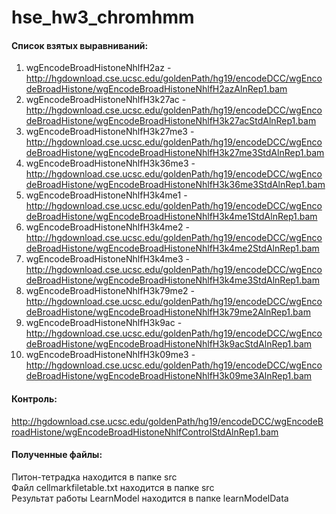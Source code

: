 # hse_hw3_chromhmm
#### Список взятых выравниваний:  
1) wgEncodeBroadHistoneNhlfH2az - http://hgdownload.cse.ucsc.edu/goldenPath/hg19/encodeDCC/wgEncodeBroadHistone/wgEncodeBroadHistoneNhlfH2azAlnRep1.bam
2) wgEncodeBroadHistoneNhlfH3k27ac - http://hgdownload.cse.ucsc.edu/goldenPath/hg19/encodeDCC/wgEncodeBroadHistone/wgEncodeBroadHistoneNhlfH3k27acStdAlnRep1.bam
3) wgEncodeBroadHistoneNhlfH3k27me3 - http://hgdownload.cse.ucsc.edu/goldenPath/hg19/encodeDCC/wgEncodeBroadHistone/wgEncodeBroadHistoneNhlfH3k27me3StdAlnRep1.bam
4) wgEncodeBroadHistoneNhlfH3k36me3 - http://hgdownload.cse.ucsc.edu/goldenPath/hg19/encodeDCC/wgEncodeBroadHistone/wgEncodeBroadHistoneNhlfH3k36me3StdAlnRep1.bam
5) 	wgEncodeBroadHistoneNhlfH3k4me1 - http://hgdownload.cse.ucsc.edu/goldenPath/hg19/encodeDCC/wgEncodeBroadHistone/wgEncodeBroadHistoneNhlfH3k4me1StdAlnRep1.bam
6) 	wgEncodeBroadHistoneNhlfH3k4me2 - http://hgdownload.cse.ucsc.edu/goldenPath/hg19/encodeDCC/wgEncodeBroadHistone/wgEncodeBroadHistoneNhlfH3k4me2StdAlnRep1.bam
7) 	wgEncodeBroadHistoneNhlfH3k4me3 - http://hgdownload.cse.ucsc.edu/goldenPath/hg19/encodeDCC/wgEncodeBroadHistone/wgEncodeBroadHistoneNhlfH3k4me3StdAlnRep1.bam
8) 	wgEncodeBroadHistoneNhlfH3k79me2 - http://hgdownload.cse.ucsc.edu/goldenPath/hg19/encodeDCC/wgEncodeBroadHistone/wgEncodeBroadHistoneNhlfH3k79me2AlnRep1.bam
9) 	wgEncodeBroadHistoneNhlfH3k9ac - http://hgdownload.cse.ucsc.edu/goldenPath/hg19/encodeDCC/wgEncodeBroadHistone/wgEncodeBroadHistoneNhlfH3k9acStdAlnRep1.bam
10) wgEncodeBroadHistoneNhlfH3k09me3 - http://hgdownload.cse.ucsc.edu/goldenPath/hg19/encodeDCC/wgEncodeBroadHistone/wgEncodeBroadHistoneNhlfH3k09me3AlnRep1.bam
#### Контроль:  
http://hgdownload.cse.ucsc.edu/goldenPath/hg19/encodeDCC/wgEncodeBroadHistone/wgEncodeBroadHistoneNhlfControlStdAlnRep1.bam  
#### Полученные файлы:
Питон-тетрадка находится в папке src  
Файл cellmarkfiletable.txt находится в папке src  
Результат работы LearnModel находится в папке learnModelData  
